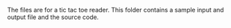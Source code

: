 The files are for a tic tac toe reader. This folder contains a sample input and output file and the source code.

